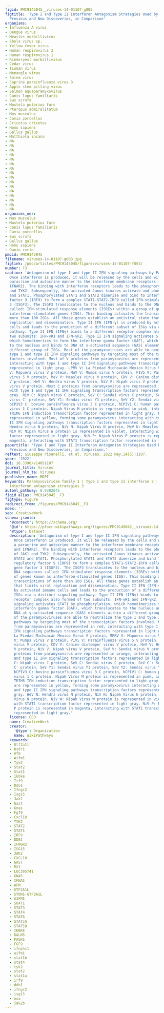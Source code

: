 ```yaml
---
figid: PMC9145045__viruses-14-01107-g003
figtitle: 'Type I and Type II Interferon Antagonism Strategies Used by Paramyxoviridae:
  Previous and New Discoveries, in Comparison'
organisms:
- Influenza A virus
- Dengue virus
- Measles morbillivirus
- Ebola virus sp.
- Yellow fever virus
- Human respirovirus 3
- Human respirovirus 1
- Rinderpest morbillivirus
- Cedar virus
- Tioman virus
- Menangle virus
- Salem virus
- Caprine parainfluenza virus 3
- Apple stem pitting virus
- Salmon aquaparamyxovirus
- Canis lupus familiaris
- Sus scrofa
- Mustela putorius furo
- Pteropus admiralitatum
- Mus musculus
- Cavia porcellus
- Cricetus cricetus
- Homo sapiens
- Gallus gallus
- Matthiola incana
- NA
- NA
- NA
- NA
- NA
- NA
- NA
- NA
- NA
- NA
- NA
- NA
- NA
- NA
- NA
- NA
organisms_ner:
- Mus musculus
- Mustela putorius furo
- Canis lupus familiaris
- Cavia porcellus
- Sus scrofa
- Gallus gallus
- Homo sapiens
- Danio rerio
pmcid: PMC9145045
filename: viruses-14-01107-g003.jpg
figlink: /pmc/articles/PMC9145045/figure/viruses-14-01107-f003/
number: F3
caption: 'Antagonism of type I and type II IFN signaling pathways by Paramyxoviridae.
  Once interferon is produced, it will be released by the cells and will bind in a
  paracrine and autocrine manner to the interferon membrane receptors (IFNAR1 and
  IFNAR2). The binding with interferon receptors leads to the phosphorylation of JAK1
  and TYK2. Subsequently, the activated Janus kinases activate and phosphorylate STAT2
  and STAT1. Phosphorylated STAT1 and STAT2 dimerize and bind to interferon regulatory
  factor 9 (IRF9) to form a complex STAT1-STAT2-IRF9 called IFN-stimulated gene factor
  3 (ISGF3). The ISGF3 translocates to the nucleus and binds to the DNA sequences
  called: IFN-stimulated response elements (ISREs) within a group of genes known as
  interferon-stimulated genes (ISG). This binding activates the transcriptions of
  more than 100 ISGs. All these genes establish an antiviral state that limits viral
  replication and dissemination. Type II IFN (IFN-γ) is produced by activated immune
  cells and leads to the production of a different subset of ISGs via a distinct signaling
  pathway. Type II IFN (IFNγ) binds to a different receptor complex also formed of
  two subunits: IFN-γR1 and IFN-γR2. Type II IFN signaling activates STAT1 by phosphorylation,
  which homodimerizes to form the interferon gamma factor (GAF), which translocates
  to the nucleus and binds to DNA at γ-activated sequence (GAS) elements within a
  different group of ISGs. Most of the paramyxoviruses are able to neutralize the
  type I and type II IFN signaling pathways by targeting most of the transcription
  factors involved. Most of V proteins from paramyxovirus are represented in red,
  interacting with type I and type II IFN signaling pathways transcription factors
  represented in light gray. LPMV V: La Piedad Michoacán Mexico Virus V protein, MPRV
  V: Mapuera virus V protein, MuV V: Mumps virus V protein, PIV5 V: Parainfluenza
  virus 5 V protein, MeV V: Measles virus V protein, CDV V: Canine distemper virus
  V protein, HeV V: Hendra virus V protein, NiV V: Nipah virus V protein, SeV V: Sendai
  virus V protein. Most C proteins from paramyxovirus are represented in orange, interacting
  with type I and type II IFN signaling transcription factors represented in light
  gray. NiV C: Nipah virus C protein, SeV C: Sendai virus C protein, SeV C′: Sendai
  virus C′ protein, SeV Y1: Sendai virus Y1 protein, SeV Y2: Sendai virus Y2 protein,
  bCPIV3 C: bovine parainfluenza virus 3 C protein, hCPIV1 C: human parainfluenza
  virus 1 C protein. Nipah Virus M protein is represented in pink, interacting with
  TRIM6 IFN induction transcription factor represented in light gray. N proteins are
  represented in yellow, forming some paramyxovirus interacting with type I and type
  II IFN signaling pathways transcription factors represented in light gray. HeV N:
  Hendra virus N protein, NiV N: Nipah Virus N protein, MeV N: Measles Virus N protein.
  NiV W: Nipah Virus W protein is represented in violet, interacting with STAT1 transcription
  factor represented in light gray. NiV P: Nipah Virus P protein is represented in
  magenta, interacting with STAT1 transcription factor represented in light gray.'
papertitle: 'Type I and Type II Interferon Antagonism Strategies Used by Paramyxoviridae:
  Previous and New Discoveries, in Comparison.'
reftext: Giuseppe Pisanelli, et al. Viruses. 2022 May;14(5):1107.
year: '2022'
doi: 10.3390/v14051107
journal_title: Viruses
journal_nlm_ta: Viruses
publisher_name: MDPI
keywords: Paramyxoviridae family 1 | type I and type II interferon 2 | Paramyxoviridae
  interferon antagonism strategies 3
automl_pathway: 0.9382045
figid_alias: PMC9145045__F3
figtype: Figure
redirect_from: /figures/PMC9145045__F3
ndex: ''
seo: CreativeWork
schema-jsonld:
  '@context': https://schema.org/
  '@id': https://pfocr.wikipathways.org/figures/PMC9145045__viruses-14-01107-g003.html
  '@type': Dataset
  description: 'Antagonism of type I and type II IFN signaling pathways by Paramyxoviridae.
    Once interferon is produced, it will be released by the cells and will bind in
    a paracrine and autocrine manner to the interferon membrane receptors (IFNAR1
    and IFNAR2). The binding with interferon receptors leads to the phosphorylation
    of JAK1 and TYK2. Subsequently, the activated Janus kinases activate and phosphorylate
    STAT2 and STAT1. Phosphorylated STAT1 and STAT2 dimerize and bind to interferon
    regulatory factor 9 (IRF9) to form a complex STAT1-STAT2-IRF9 called IFN-stimulated
    gene factor 3 (ISGF3). The ISGF3 translocates to the nucleus and binds to the
    DNA sequences called: IFN-stimulated response elements (ISREs) within a group
    of genes known as interferon-stimulated genes (ISG). This binding activates the
    transcriptions of more than 100 ISGs. All these genes establish an antiviral state
    that limits viral replication and dissemination. Type II IFN (IFN-γ) is produced
    by activated immune cells and leads to the production of a different subset of
    ISGs via a distinct signaling pathway. Type II IFN (IFNγ) binds to a different
    receptor complex also formed of two subunits: IFN-γR1 and IFN-γR2. Type II IFN
    signaling activates STAT1 by phosphorylation, which homodimerizes to form the
    interferon gamma factor (GAF), which translocates to the nucleus and binds to
    DNA at γ-activated sequence (GAS) elements within a different group of ISGs. Most
    of the paramyxoviruses are able to neutralize the type I and type II IFN signaling
    pathways by targeting most of the transcription factors involved. Most of V proteins
    from paramyxovirus are represented in red, interacting with type I and type II
    IFN signaling pathways transcription factors represented in light gray. LPMV V:
    La Piedad Michoacán Mexico Virus V protein, MPRV V: Mapuera virus V protein, MuV
    V: Mumps virus V protein, PIV5 V: Parainfluenza virus 5 V protein, MeV V: Measles
    virus V protein, CDV V: Canine distemper virus V protein, HeV V: Hendra virus
    V protein, NiV V: Nipah virus V protein, SeV V: Sendai virus V protein. Most C
    proteins from paramyxovirus are represented in orange, interacting with type I
    and type II IFN signaling transcription factors represented in light gray. NiV
    C: Nipah virus C protein, SeV C: Sendai virus C protein, SeV C′: Sendai virus
    C′ protein, SeV Y1: Sendai virus Y1 protein, SeV Y2: Sendai virus Y2 protein,
    bCPIV3 C: bovine parainfluenza virus 3 C protein, hCPIV1 C: human parainfluenza
    virus 1 C protein. Nipah Virus M protein is represented in pink, interacting with
    TRIM6 IFN induction transcription factor represented in light gray. N proteins
    are represented in yellow, forming some paramyxovirus interacting with type I
    and type II IFN signaling pathways transcription factors represented in light
    gray. HeV N: Hendra virus N protein, NiV N: Nipah Virus N protein, MeV N: Measles
    Virus N protein. NiV W: Nipah Virus W protein is represented in violet, interacting
    with STAT1 transcription factor represented in light gray. NiV P: Nipah Virus
    P protein is represented in magenta, interacting with STAT1 transcription factor
    represented in light gray.'
  license: CC0
  name: CreativeWork
  creator:
    '@type': Organization
    name: WikiPathways
  keywords:
  - Gtf2a1l
  - Hsdr1
  - Afm
  - Aifm1
  - Tyk2
  - Stat2
  - Stat1
  - Ikbke
  - Irf9
  - Ddb1
  - Ifngr2
  - Isg15
  - Jak2
  - Gast
  - Gnas
  - Fgf9
  - Cxcl10
  - TYK2
  - STAT2
  - STAT1
  - IRF9
  - DDB1
  - IFNGR2
  - ISG15
  - JAK2
  - CXCL10
  - GAST
  - MX1
  - LOC395741
  - GNAS
  - IFNA1
  - AFM
  - GTF2A1L
  - STON1-GTF2A1L
  - AIFM1
  - SOAT1
  - STAT3
  - STAT4
  - STAT6
  - STAT5A
  - STAT5B
  - IKBKE
  - GALNS
  - PAGR1
  - FGF9
  - ifnphi1
  - aifm1
  - stat1b
  - stat4
  - tyk2
  - stat2
  - stat1a
  - irf9
  - ddb1
  - ifngr2
  - isg15
  - mxa
  - jak2b
---
```

